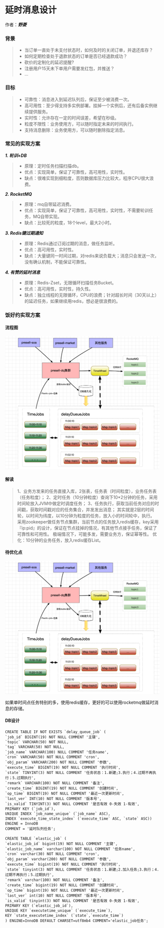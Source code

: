 # 延时消息设计

作者：***野菱***

###  背景

> - 当订单一直处于未支付状态时，如何及时的关闭订单，并退还库存？
> - 如何定期检查处于退款状态的订单是否已经退款成功？
> - 砍价的定制化的延迟提醒?
> - 注册用户15天未下单用户需要发红包，并推送？
> - …

### 目标
> - 可靠性：消息进入到延迟队列后，保证至少被消费一次。
> - 高可用性：至少得支持多实例部署。挂掉一个实例后，还有后备实例继续提供服务。
> - 实时性：允许存在一定的时间误差，希望在秒级。
> - 粒度不限性：业务使用方，可以随时指定未来的时间执行。
> - 支持消息删除：业务使用方，可以随时删除指定消息。

### 常见的实现方案

***1. 轮训+DB***
> - 原理：定时任务扫描扫描db。
> - 优点：实现简单，保证了可靠性，高可用性，实时性。
> - 缺点：很难实现到细粒度，否则数据库压力比较大，程序CPU很大浪费。

***2. RocketMQ***
> - 原理：mq自带延迟消费。
> - 优点：实现简单，保证了可靠性，高可用性，实时性，不需要轮训任务，MQ自带实现。
> - 缺点：比较死的粒度，18个level，最大2小时。

***3. Redis键过期通知***
> - 原理：Redis通过订阅过期的消息，做任务监听。
> - 优点：高可用性，实时性。
> - 缺点：大量键同一时间过期，对redis来说负载大；消息只会发送一次，没有确认机制，不能保证可靠性。

***4. 有赞的延时消息***
> - 原理：Redis-Zset，无限循环扫描任务Bucket。
> - 优点：高可用性，实时性，持久性。
> - 缺点：独立线程的无限循环，CPU的浪费；针对超长时间（30天以上）的延迟任务，如果继续用redis，想必是很浪费的。

### 饭好约实现方案

#### 流程图

![](img/延时消息/延时消息-流程图.png)

#### 解读

> 1、业务方发来的任务直接入库，2张表，任务表（时间粒度），业务任务表（任务粒度）；
2、定时任务（10分钟粒度）查询下10*2分钟的任务，采用时间轮放入JVM中做定时调度任务；
3、任务执行，获取当前任务对应的时间戳，获取时间戳对应的任务集合，并发发出消息；
其实就是2层的时间轮，以时间为纬度，以10分钟为粒度的任务，放入小的时间轮中，执行。
采用zookeeper做任务节点集群，当前节点的任务放入redis缓存，key采用『ip:pid』的设计，保证在节点挂掉的情况，有其他节点接手任务，保证了可靠性和可用性。
极端情况下，可能多发，需要业务方，保证幂等性。
优化：10分钟的业务任务，放入redis缓存List。

#### 待优化点

![](img/延时消息/延时消息-流程图.png)

如果单时间点任务特别的多，使用redis缓存，更好的可以使用rocketmq做延时消息的存储。

#### DB设计
```
CREATE TABLE IF NOT EXISTS `delay_queue_job` (
`job_id` BIGINT(19) NOT NULL COMMENT '主键',
`topic` VARCHAR(50) NOT NULL,
`tag` VARCHAR(50) NOT NULL,
`job_name` VARCHAR(100) NULL COMMENT '任务name',
`cron` VARCHAR(50) NOT NULL COMMENT 'cron',
`obj_param` VARCHAR(200) NOT NULL COMMENT '参数',
`execute_time` BIGINT(19) NOT NULL COMMENT '执行时间',
`state` TINYINT(3) NOT NULL COMMENT '任务状态：1.新建;3.执行；4.过期不再执行；5.过期执行',
`remark` VARCHAR(100) NOT NULL COMMENT '备注',
`create_time` BIGINT(19) NOT NULL COMMENT '创建时间',
`op_time` BIGINT(19) NOT NULL COMMENT '最近一次更新时间',
`last_ver` INT(10) NOT NULL COMMENT '版本号',
`is_valid` TINYINT(3) NOT NULL COMMENT '是否有效 0-失效 1-有效',
PRIMARY KEY (`job_id`),
UNIQUE INDEX `job_name_unique` (`job_name` ASC),
INDEX `execute_time_state_index` (`execute_time` ASC, `state` ASC))
ENGINE = InnoDB
COMMENT = '延时队列任务';

CREATE TABLE `elastic_job` (
`elastic_job_id` bigint(19) NOT NULL COMMENT '主键',
`elastic_job_name` varchar(100) NOT NULL COMMENT '任务name',
`cron` varchar(30) NOT NULL COMMENT 'cron',
`obj_param` varchar(200) NOT NULL COMMENT '参数',
`execute_time` bigint(19) NOT NULL COMMENT '执行时间',
`state` tinyint(3) NOT NULL COMMENT '任务状态：1.新建;2.加入任务;3.执行；4.过期不再执行；5.过期执行',
`remark` varchar(100) NOT NULL COMMENT '备注',
`create_time` bigint(19) NOT NULL COMMENT '创建时间',
`op_time` bigint(19) NOT NULL COMMENT '最近一次更新时间',
`last_ver` int(10) NOT NULL COMMENT '版本号',
`is_valid` tinyint(3) NOT NULL COMMENT '是否有效 0-失效 1-有效',
PRIMARY KEY (`elastic_job_id`),
UNIQUE KEY `executetime_unique` (`execute_time`),
KEY `state_executetime_index` (`state`,`execute_time`)
) ENGINE=InnoDB DEFAULT CHARSET=utf8mb4 COMMENT='elastic_job任务';
```
